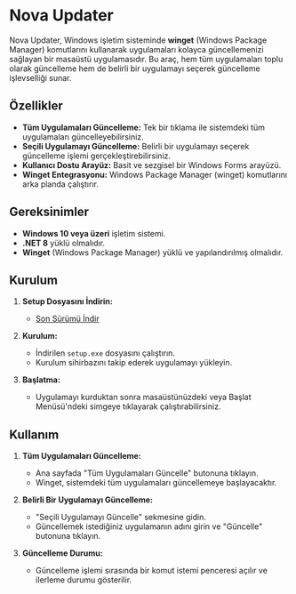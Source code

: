 # Nova Updater

Nova Updater, Windows işletim sisteminde **winget** (Windows Package Manager) komutlarını kullanarak uygulamaları kolayca güncellemenizi sağlayan bir masaüstü uygulamasıdır. Bu araç, hem tüm uygulamaları toplu olarak güncelleme hem de belirli bir uygulamayı seçerek güncelleme işlevselliği sunar.

## Özellikler
- **Tüm Uygulamaları Güncelleme:** Tek bir tıklama ile sistemdeki tüm uygulamaları güncelleyebilirsiniz.
- **Seçili Uygulamayı Güncelleme:** Belirli bir uygulamayı seçerek güncelleme işlemi gerçekleştirebilirsiniz.
- **Kullanıcı Dostu Arayüz:** Basit ve sezgisel bir Windows Forms arayüzü.
- **Winget Entegrasyonu:** Windows Package Manager (winget) komutlarını arka planda çalıştırır.

## Gereksinimler
- **Windows 10 veya üzeri** işletim sistemi.
- **.NET 8** yüklü olmalıdır.
- **Winget** (Windows Package Manager) yüklü ve yapılandırılmış olmalıdır.

## Kurulum
1. **Setup Dosyasını İndirin:**
   - [Son Sürümü İndir](https://github.com/kahyaoglou/Nova-Updater/releases/download/2.0.0.0/Nova-Updater.rar)

2. **Kurulum:**
   - İndirilen `setup.exe` dosyasını çalıştırın.
   - Kurulum sihirbazını takip ederek uygulamayı yükleyin.

3. **Başlatma:**
   - Uygulamayı kurduktan sonra masaüstünüzdeki veya Başlat Menüsü'ndeki simgeye tıklayarak çalıştırabilirsiniz.

## Kullanım
1. **Tüm Uygulamaları Güncelleme:**
   - Ana sayfada "Tüm Uygulamaları Güncelle" butonuna tıklayın.
   - Winget, sistemdeki tüm uygulamaları güncellemeye başlayacaktır.

2. **Belirli Bir Uygulamayı Güncelleme:**
   - "Seçili Uygulamayı Güncelle" sekmesine gidin.
   - Güncellemek istediğiniz uygulamanın adını girin ve "Güncelle" butonuna tıklayın.

3. **Güncelleme Durumu:**
   - Güncelleme işlemi sırasında bir komut istemi penceresi açılır ve ilerleme durumu gösterilir.
